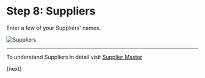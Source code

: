 # Step 8: Suppliers

Enter a few of your Suppliers' names.

<img alt="Suppliers" class="screenshot"
src="{{docs_base_url}}/assets/img/setup-wizard/step-9.png">

---

To understand Suppliers in detail visit [Supplier Master]({{docs_base_url}}/user/manual/en/buying/supplier-master.html)

{next}
